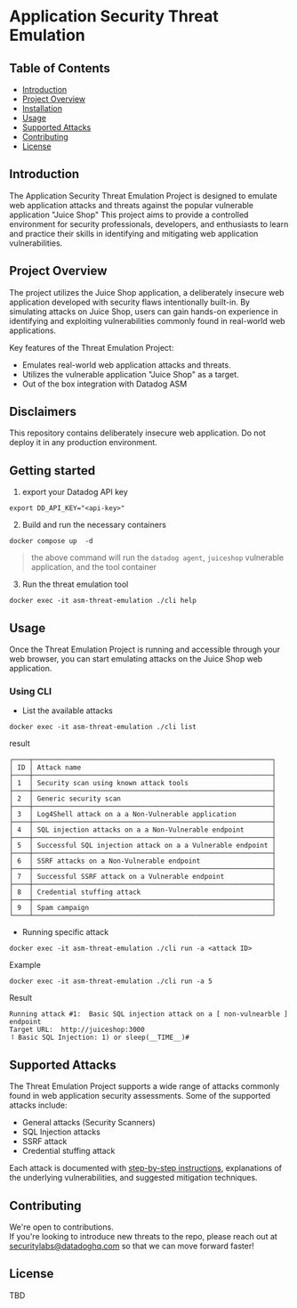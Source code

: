 # Application Security Threat Emulation


## Table of Contents

- [Introduction](#introduction)
- [Project Overview](#project-overview)
- [Installation](#installation)
- [Usage](#usage)
- [Supported Attacks](#supported-attacks)
- [Contributing](#contributing)
- [License](#license)

## Introduction

The Application Security Threat Emulation Project is designed to emulate web application attacks and threats against the popular vulnerable application "Juice Shop" This project aims to provide a controlled environment for security professionals, developers, and enthusiasts to learn and practice their skills in identifying and mitigating web application vulnerabilities.

## Project Overview

The project utilizes the Juice Shop application, a deliberately insecure web application developed with security flaws intentionally built-in. By simulating attacks on Juice Shop, users can gain hands-on experience in identifying and exploiting vulnerabilities commonly found in real-world web applications.

Key features of the Threat Emulation Project:

- Emulates real-world web application attacks and threats.
- Utilizes the vulnerable application "Juice Shop" as a target.
- Out of the box integration with Datadog ASM 


## Disclaimers
This repository contains deliberately insecure web application. Do not deploy it in any production environment.

## Getting started

1. export your Datadog API key 
```
export DD_API_KEY="<api-key>"
```

2. Build and run the necessary containers
```
docker compose up  -d
```
> the above command will run the `datadog agent`, `juiceshop` vulnerable application, and the tool container

3. Run the threat emulation tool
```
docker exec -it asm-threat-emulation ./cli help
```

## Usage

Once the Threat Emulation Project is running and accessible through your web browser, you can start emulating attacks on the Juice Shop web application.


### Using CLI


* List the available attacks

```
docker exec -it asm-threat-emulation ./cli list
```

result
```
┌────┬────────────────────────────────────────────────────────────┐
│ ID │ Attack name                                                │
├────┼────────────────────────────────────────────────────────────┤
│ 1  │ Security scan using known attack tools                     │
├────┼────────────────────────────────────────────────────────────┤
│ 2  │ Generic security scan                                      │
├────┼────────────────────────────────────────────────────────────┤
│ 3  │ Log4Shell attack on a a Non-Vulnerable application         │
├────┼────────────────────────────────────────────────────────────┤
│ 4  │ SQL injection attacks on a a Non-Vulnerable endpoint       │
├────┼────────────────────────────────────────────────────────────┤
│ 5  │ Successful SQL injection attack on a a Vulnerable endpoint │
├────┼────────────────────────────────────────────────────────────┤
│ 6  │ SSRF attacks on a Non-Vulnerable endpoint                  │
├────┼────────────────────────────────────────────────────────────┤
│ 7  │ Successful SSRF attack on a Vulnerable endpoint            │
├────┼────────────────────────────────────────────────────────────┤
│ 8  │ Credential stuffing attack                                 │
├────┼────────────────────────────────────────────────────────────┤
│ 9  │ Spam campaign                                              │
└────┴────────────────────────────────────────────────────────────┘
```

* Running specific attack

```
docker exec -it asm-threat-emulation ./cli run -a <attack ID>
```

Example

```
docker exec -it asm-threat-emulation ./cli run -a 5
```

Result
```
Running attack #1:  Basic SQL injection attack on a [ non-vulnearble ] endpoint
Target URL:  http://juiceshop:3000
⠸ Basic SQL Injection: 1) or sleep(__TIME__)#
```

## Supported Attacks

The Threat Emulation Project supports a wide range of attacks commonly found in web application security assessments. Some of the supported attacks include:

- General attacks (Security Scanners)
- SQL Injection attacks 
- SSRF attack
- Credential stuffing attack

Each attack is documented with [step-by-step instructions](./docs/), explanations of the underlying vulnerabilities, and suggested mitigation techniques.

## Contributing

We're open to contributions.  
If you're looking to introduce new threats to the repo, please reach out at securitylabs@datadoghq.com so that we can move forward faster!

## License

TBD